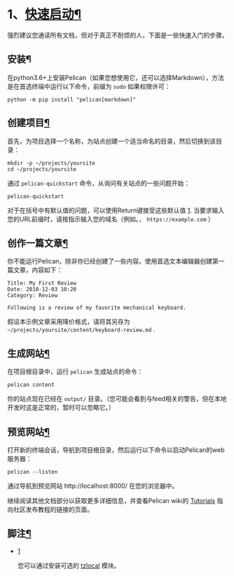# 1、[快速启动]()[¶](https://www.osgeo.cn/pelican/quickstart.html#quickstart)

强烈建议您通读所有文档，但对于真正不耐烦的人，下面是一些快速入门的步骤。

## 安装¶

在python3.6+上安装Pelican（如果您想使用它，还可以选择Markdown），方法是在首选终端中运行以下命令，前缀为 `sudo` 如果权限许可：



```
python -m pip install "pelican[markdown]"
```

## 创建项目[¶](https://www.osgeo.cn/pelican/quickstart.html#create-a-project)

首先，为项目选择一个名称，为站点创建一个适当命名的目录，然后切换到该目录：

```
mkdir -p ~/projects/yoursite
cd ~/projects/yoursite
```

通过 `pelican-quickstart` 命令，从询问有关站点的一些问题开始：

```
pelican-quickstart
```

对于在括号中有默认值的问题，可以使用Return键接受这些默认值 [1](https://www.osgeo.cn/pelican/quickstart.html#tzlocal-fn). 当要求输入您的URL前缀时，请按指示输入您的域名（例如。， `https://example.com` ）

## 创作一篇文章[¶](https://www.osgeo.cn/pelican/quickstart.html#create-an-article)

你不能运行Pelican，除非你已经创建了一些内容。使用首选文本编辑器创建第一篇文章，内容如下：

```
Title: My First Review
Date: 2010-12-03 10:20
Category: Review

Following is a review of my favorite mechanical keyboard.
```

假设本示例文章采用降价格式，请将其另存为 `~/projects/yoursite/content/keyboard-review.md` .

## 生成网站[¶](https://www.osgeo.cn/pelican/quickstart.html#generate-your-site)

在项目根目录中，运行 `pelican` 生成站点的命令：

```
pelican content
```

你的站点现在已经在 `output/` 目录。（您可能会看到与feed相关的警告，但在本地开发时这是正常的，暂时可以忽略它。）

## 预览网站[¶](https://www.osgeo.cn/pelican/quickstart.html#preview-your-site)

打开新的终端会话，导航到项目根目录，然后运行以下命令以启动Pelican的web服务器：

```
pelican --listen
```

通过导航到预览网站 http://localhost:8000/ 在您的浏览器中。

继续阅读其他文档部分以获取更多详细信息，并查看Pelican wiki的 [Tutorials](https://github.com/getpelican/pelican/wiki/Tutorials) 指向社区发布教程的链接的页面。

## 脚注[¶](https://www.osgeo.cn/pelican/quickstart.html#footnotes)

- [1](https://www.osgeo.cn/pelican/quickstart.html#id1)

  您可以通过安装可选的 [tzlocal](https://pypi.org/project/tzlocal/) 模块。